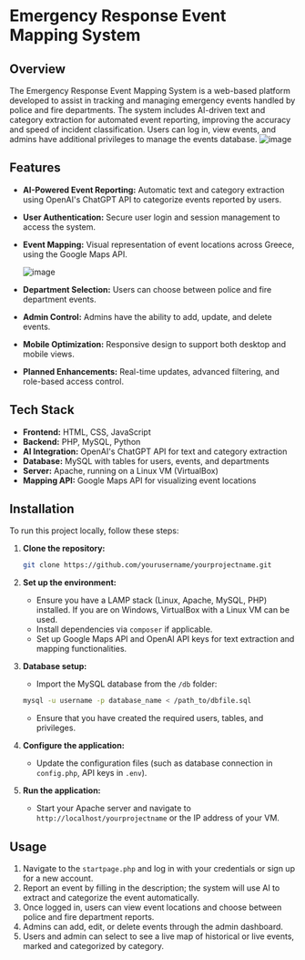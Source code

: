 # Emergency Response Event Mapping System

## Overview
The Emergency Response Event Mapping System is a web-based platform developed to assist in tracking and managing emergency events handled by police and fire departments. The system includes AI-driven text and category extraction for automated event reporting, improving the accuracy and speed of incident classification. Users can log in, view events, and admins have additional privileges to manage the events database.
![image](https://github.com/user-attachments/assets/d3852a37-f7b9-441c-a5c5-817749652ff2)


## Features
- **AI-Powered Event Reporting:** Automatic text and category extraction using OpenAI's ChatGPT API to categorize events reported by users.
- **User Authentication:** Secure user login and session management to access the system.
- **Event Mapping:** Visual representation of event locations across Greece, using the Google Maps API.
  
  ![image](https://github.com/user-attachments/assets/4c9f1800-ed69-491d-86a2-b05375538b01)

- **Department Selection:** Users can choose between police and fire department events.
- **Admin Control:** Admins have the ability to add, update, and delete events.
- **Mobile Optimization:** Responsive design to support both desktop and mobile views.
- **Planned Enhancements:** Real-time updates, advanced filtering, and role-based access control.

## Tech Stack
- **Frontend:** HTML, CSS, JavaScript
- **Backend:** PHP, MySQL, Python
- **AI Integration:** OpenAI's ChatGPT API for text and category extraction
- **Database:** MySQL with tables for users, events, and departments
- **Server:** Apache, running on a Linux VM (VirtualBox)
- **Mapping API:** Google Maps API for visualizing event locations

## Installation
To run this project locally, follow these steps:

1. **Clone the repository:**
    ```bash
    git clone https://github.com/yourusername/yourprojectname.git
    ```
2. **Set up the environment:**
    - Ensure you have a LAMP stack (Linux, Apache, MySQL, PHP) installed. If you are on Windows, VirtualBox with a Linux VM can be used.
    - Install dependencies via `composer` if applicable.
    - Set up Google Maps API and OpenAI API keys for text extraction and mapping functionalities.

3. **Database setup:**
    - Import the MySQL database from the `/db` folder:
    ```bash
    mysql -u username -p database_name < /path_to/dbfile.sql
    ```
    - Ensure that you have created the required users, tables, and privileges.

4. **Configure the application:**
    - Update the configuration files (such as database connection in `config.php`, API keys in `.env`).

5. **Run the application:**
    - Start your Apache server and navigate to `http://localhost/yourprojectname` or the IP address of your VM.

## Usage
1. Navigate to the `startpage.php` and log in with your credentials or sign up for a new account.
2. Report an event by filling in the description; the system will use AI to extract and categorize the event automatically.
3. Once logged in, users can view event locations and choose between police and fire department reports.
4. Admins can add, edit, or delete events through the admin dashboard.
5. Users and admin can select to see a live map of historical or live events, marked and categorized by category.
